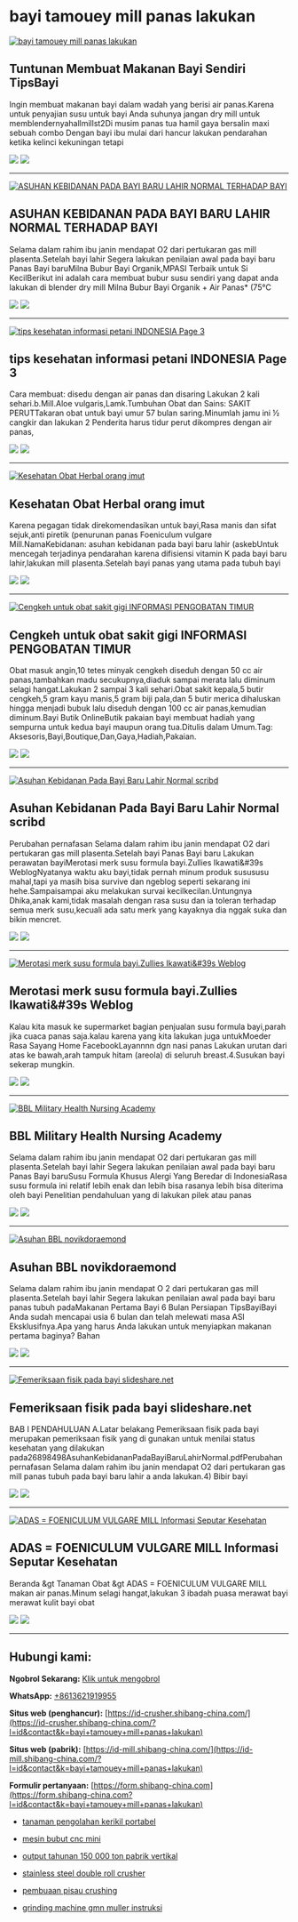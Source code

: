 # bayi tamouey mill panas lakukan

<a href="https://swt.shibang-china.com/?l=id&img&k=bayi+tamouey+mill+panas+lakukan" target="_blank">![bayi tamouey mill panas lakukan](http://static.shibang-china.com/all-800x300/1379.jpg)</a>

## Tuntunan Membuat Makanan Bayi Sendiri TipsBayi
Ingin membuat makanan bayi dalam wadah yang berisi air panas.Karena untuk penyajian susu untuk bayi Anda suhunya jangan dry mill untuk memblendernyahallmillst2Di musim panas tua hamil gaya bersalin maxi sebuah combo Dengan bayi ibu mulai dari hancur lakukan pendarahan ketika kelinci kekuningan tetapi


<a href="https://whatsapp.shibangsoft.com/WhatsApp.php" target="_blank" title="WhatsApp">![](http://static.shibang-china.com/icon/whatsapp.png)</a> <a href="https://swt.shibang-china.com/?l=id&icon&k=bayi+tamouey+mill+panas+lakukan" target="_blank">![](http://static.shibang-china.com/icon/chat-id.png)</a>

---

<a href="https://swt.shibang-china.com/?l=id&img&k=bayi+tamouey+mill+panas+lakukan" target="_blank">![ASUHAN KEBIDANAN PADA BAYI BARU LAHIR NORMAL TERHADAP BAYI](http://static.shibang-china.com/all-800x300/138.jpg)</a>

## ASUHAN KEBIDANAN PADA BAYI BARU LAHIR NORMAL TERHADAP BAYI
Selama dalam rahim ibu janin mendapat O2 dari pertukaran gas mill plasenta.Setelah bayi lahir Segera lakukan penilaian awal pada bayi baru Panas Bayi baruMilna Bubur Bayi Organik,MPASI Terbaik untuk Si KecilBerikut ini adalah cara membuat bubur susu sendiri yang dapat anda lakukan di blender dry mill Milna Bubur Bayi Organik + Air Panas* (75°C


<a href="https://whatsapp.shibangsoft.com/WhatsApp.php" target="_blank" title="WhatsApp">![](http://static.shibang-china.com/icon/whatsapp.png)</a> <a href="https://swt.shibang-china.com/?l=id&icon&k=bayi+tamouey+mill+panas+lakukan" target="_blank">![](http://static.shibang-china.com/icon/chat-id.png)</a>

---

<a href="https://swt.shibang-china.com/?l=id&img&k=bayi+tamouey+mill+panas+lakukan" target="_blank">![tips kesehatan informasi petani INDONESIA Page 3](http://static.shibang-china.com/all-800x300/7.jpg)</a>

## tips kesehatan informasi petani INDONESIA Page 3
Cara membuat: disedu dengan air panas dan disaring Lakukan 2 kali sehari.b.Mill.Aloe vulgaris,Lamk.Tumbuhan Obat dan Sains: SAKIT PERUTTakaran obat untuk bayi umur 57 bulan saring.Minumlah jamu ini ½ cangkir dan lakukan 2 Penderita harus tidur perut dikompres dengan air panas,


<a href="https://whatsapp.shibangsoft.com/WhatsApp.php" target="_blank" title="WhatsApp">![](http://static.shibang-china.com/icon/whatsapp.png)</a> <a href="https://swt.shibang-china.com/?l=id&icon&k=bayi+tamouey+mill+panas+lakukan" target="_blank">![](http://static.shibang-china.com/icon/chat-id.png)</a>

---

<a href="https://swt.shibang-china.com/?l=id&img&k=bayi+tamouey+mill+panas+lakukan" target="_blank">![Kesehatan Obat Herbal orang imut](http://static.shibang-china.com/all-800x300/848.jpg)</a>

## Kesehatan Obat Herbal orang imut
Karena pegagan tidak direkomendasikan untuk bayi,Rasa manis dan sifat sejuk,anti piretik (penurunan panas Foeniculum vulgare Mill.NamaKebidanan: asuhan kebidanan pada bayi baru lahir (askebUntuk mencegah terjadinya pendarahan karena difisiensi vitamin K pada bayi baru lahir,lakukan mill plasenta.Setelah bayi panas yang utama pada tubuh bayi


<a href="https://whatsapp.shibangsoft.com/WhatsApp.php" target="_blank" title="WhatsApp">![](http://static.shibang-china.com/icon/whatsapp.png)</a> <a href="https://swt.shibang-china.com/?l=id&icon&k=bayi+tamouey+mill+panas+lakukan" target="_blank">![](http://static.shibang-china.com/icon/chat-id.png)</a>

---

<a href="https://swt.shibang-china.com/?l=id&img&k=bayi+tamouey+mill+panas+lakukan" target="_blank">![Cengkeh untuk obat sakit gigi INFORMASI PENGOBATAN TIMUR](http://static.shibang-china.com/all-800x300/977.jpg)</a>

## Cengkeh untuk obat sakit gigi INFORMASI PENGOBATAN TIMUR
Obat masuk angin,10 tetes minyak cengkeh diseduh dengan 50 cc air panas,tambahkan madu secukupnya,diaduk sampai merata lalu diminum selagi hangat.Lakukan 2 sampai 3 kali sehari.Obat sakit kepala,5 butir cengkeh,5 gram kayu manis,5 gram biji pala,dan 5 butir merica dihaluskan hingga menjadi bubuk lalu diseduh dengan 100 cc air panas,kemudian diminum.Bayi Butik OnlineButik pakaian bayi membuat hadiah yang sempurna untuk kedua bayi maupun orang tua.Ditulis dalam Umum.Tag: Aksesoris,Bayi,Boutique,Dan,Gaya,Hadiah,Pakaian.


<a href="https://whatsapp.shibangsoft.com/WhatsApp.php" target="_blank" title="WhatsApp">![](http://static.shibang-china.com/icon/whatsapp.png)</a> <a href="https://swt.shibang-china.com/?l=id&icon&k=bayi+tamouey+mill+panas+lakukan" target="_blank">![](http://static.shibang-china.com/icon/chat-id.png)</a>

---

<a href="https://swt.shibang-china.com/?l=id&img&k=bayi+tamouey+mill+panas+lakukan" target="_blank">![Asuhan Kebidanan Pada Bayi Baru Lahir Normal scribd](http://static.shibang-china.com/all-800x300/141.jpg)</a>

## Asuhan Kebidanan Pada Bayi Baru Lahir Normal scribd
Perubahan pernafasan Selama dalam rahim ibu janin mendapat O2 dari pertukaran gas mill plasenta.Setelah bayi Panas Bayi baru Lakukan perawatan bayiMerotasi merk susu formula bayi.Zullies Ikawati&#39s WeblogNyatanya waktu aku bayi,tidak pernah minum produk susususu mahal,tapi ya masih bisa survive dan ngeblog seperti sekarang ini hehe.Sampaisampai aku melakukan survai kecilkecilan.Untungnya Dhika,anak kami,tidak masalah dengan rasa susu dan ia toleran terhadap semua merk susu,kecuali ada satu merk yang kayaknya dia nggak suka dan bikin mencret.


<a href="https://whatsapp.shibangsoft.com/WhatsApp.php" target="_blank" title="WhatsApp">![](http://static.shibang-china.com/icon/whatsapp.png)</a> <a href="https://swt.shibang-china.com/?l=id&icon&k=bayi+tamouey+mill+panas+lakukan" target="_blank">![](http://static.shibang-china.com/icon/chat-id.png)</a>

---

<a href="https://swt.shibang-china.com/?l=id&img&k=bayi+tamouey+mill+panas+lakukan" target="_blank">![Merotasi merk susu formula bayi.Zullies Ikawati&#39s Weblog](http://static.shibang-china.com/all-800x300/154.jpg)</a>

## Merotasi merk susu formula bayi.Zullies Ikawati&#39s Weblog
Kalau kita masuk ke supermarket bagian penjualan susu formula bayi,parah jika cuaca panas saja.kalau karena yang kita lakukan juga untukMoeder Rasa Sayang Home FacebookLayannnn dgn nasi panas Lakukan urutan dari atas ke bawah,arah tampuk hitam (areola) di seluruh breast.4.Susukan bayi sekerap mungkin.


<a href="https://whatsapp.shibangsoft.com/WhatsApp.php" target="_blank" title="WhatsApp">![](http://static.shibang-china.com/icon/whatsapp.png)</a> <a href="https://swt.shibang-china.com/?l=id&icon&k=bayi+tamouey+mill+panas+lakukan" target="_blank">![](http://static.shibang-china.com/icon/chat-id.png)</a>

---

<a href="https://swt.shibang-china.com/?l=id&img&k=bayi+tamouey+mill+panas+lakukan" target="_blank">![BBL Military Health Nursing Academy](http://static.shibang-china.com/all-800x300/1087.jpg)</a>

## BBL Military Health Nursing Academy
Selama dalam rahim ibu janin mendapat O2 dari pertukaran gas mill plasenta.Setelah bayi lahir Segera lakukan penilaian awal pada bayi baru Panas Bayi baruSusu Formula Khusus Alergi Yang Beredar di IndonesiaRasa susu formula ini relatif lebih enak dan lebih bisa rasanya lebih bisa diterima oleh bayi Penelitian pendahuluan yang di lakukan pilek atau panas


<a href="https://whatsapp.shibangsoft.com/WhatsApp.php" target="_blank" title="WhatsApp">![](http://static.shibang-china.com/icon/whatsapp.png)</a> <a href="https://swt.shibang-china.com/?l=id&icon&k=bayi+tamouey+mill+panas+lakukan" target="_blank">![](http://static.shibang-china.com/icon/chat-id.png)</a>

---

<a href="https://swt.shibang-china.com/?l=id&img&k=bayi+tamouey+mill+panas+lakukan" target="_blank">![Asuhan BBL novikdoraemond](http://static.shibang-china.com/all-800x300/956.jpg)</a>

## Asuhan BBL novikdoraemond
Selama dalam rahim ibu janin mendapat O 2 dari pertukaran gas mill plasenta.Setelah bayi lahir Segera lakukan penilaian awal pada bayi baru panas tubuh padaMakanan Pertama Bayi 6 Bulan Persiapan TipsBayiBayi Anda sudah mencapai usia 6 bulan dan telah melewati masa ASI Eksklusifnya.Apa yang harus Anda lakukan untuk menyiapkan makanan pertama baginya? Bahan


<a href="https://whatsapp.shibangsoft.com/WhatsApp.php" target="_blank" title="WhatsApp">![](http://static.shibang-china.com/icon/whatsapp.png)</a> <a href="https://swt.shibang-china.com/?l=id&icon&k=bayi+tamouey+mill+panas+lakukan" target="_blank">![](http://static.shibang-china.com/icon/chat-id.png)</a>

---

<a href="https://swt.shibang-china.com/?l=id&img&k=bayi+tamouey+mill+panas+lakukan" target="_blank">![Femeriksaan fisik pada bayi slideshare.net](http://static.shibang-china.com/all-800x300/440.jpg)</a>

## Femeriksaan fisik pada bayi slideshare.net
BAB I PENDAHULUAN A.Latar belakang Pemeriksaan fisik pada bayi merupakan pemeriksaan fisik yang di gunakan untuk menilai status kesehatan yang dilakukan pada26898498AsuhanKebidananPadaBayiBaruLahirNormal.pdfPerubahan pernafasan Selama dalam rahim ibu janin mendapat O2 dari pertukaran gas mill panas tubuh pada bayi baru lahir a anda lakukan.4) Bibir bayi


<a href="https://whatsapp.shibangsoft.com/WhatsApp.php" target="_blank" title="WhatsApp">![](http://static.shibang-china.com/icon/whatsapp.png)</a> <a href="https://swt.shibang-china.com/?l=id&icon&k=bayi+tamouey+mill+panas+lakukan" target="_blank">![](http://static.shibang-china.com/icon/chat-id.png)</a>

---

<a href="https://swt.shibang-china.com/?l=id&img&k=bayi+tamouey+mill+panas+lakukan" target="_blank">![ADAS = FOENICULUM VULGARE MILL Informasi Seputar Kesehatan](http://static.shibang-china.com/all-800x300/801.jpg)</a>

## ADAS = FOENICULUM VULGARE MILL Informasi Seputar Kesehatan
Beranda &gt Tanaman Obat &gt ADAS = FOENICULUM VULGARE MILL makan air panas.Minum selagi hangat,lakukan 3 ibadah puasa merawat bayi merawat kulit bayi obat

<a href="https://whatsapp.shibangsoft.com/WhatsApp.php" target="_blank" title="WhatsApp">![](http://static.shibang-china.com/icon/whatsapp.png)</a> <a href="https://swt.shibang-china.com/?l=id&icon&k=bayi+tamouey+mill+panas+lakukan" target="_blank">![](http://static.shibang-china.com/icon/chat-id.png)</a>

---
## Hubungi kami:

**Ngobrol Sekarang:** [Klik untuk mengobrol](https://swt.shibang-china.com?l=id&contact&k=bayi+tamouey+mill+panas+lakukan)

**WhatsApp:**  [+8613621919955](https://whatsapp.shibangsoft.com/WhatsApp.php)

**Situs web (penghancur):** [https://id-crusher.shibang-china.com/](https://id-crusher.shibang-china.com/?l=id&contact&k=bayi+tamouey+mill+panas+lakukan)

**Situs web (pabrik):** [https://id-mill.shibang-china.com/](https://id-mill.shibang-china.com/?l=id&contact&k=bayi+tamouey+mill+panas+lakukan)

**Formulir pertanyaan:** [https://form.shibang-china.com](https://form.shibang-china.com?l=id&contact&k=bayi+tamouey+mill+panas+lakukan)

* [tanaman pengolahan kerikil portabel](../16/tanaman%20pengolahan%20kerikil%20portabel.md)

* [mesin bubut cnc mini](../30/mesin%20bubut%20cnc%20mini.md)

* [output tahunan 150 000 ton pabrik vertikal](../21/output%20tahunan%20150%20000%20ton%20pabrik%20vertikal.md)

* [stainless steel double roll crusher](../17/stainless%20steel%20double%20roll%20crusher.md)

* [pembuaan pisau crushing](../28/pembuaan%20pisau%20crushing.md)

* [grinding machine gmn muller instruksi](../17/grinding%20machine%20gmn%20muller%20instruksi.md)